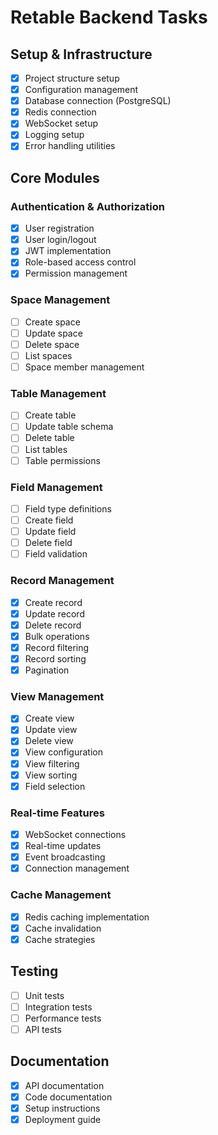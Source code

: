 # Retable Backend Tasks

## Setup & Infrastructure
- [x] Project structure setup
- [x] Configuration management
- [x] Database connection (PostgreSQL)
- [x] Redis connection
- [x] WebSocket setup
- [x] Logging setup
- [x] Error handling utilities

## Core Modules
### Authentication & Authorization
- [x] User registration
- [x] User login/logout
- [x] JWT implementation
- [x] Role-based access control
- [x] Permission management

### Space Management
- [ ] Create space
- [ ] Update space
- [ ] Delete space
- [ ] List spaces
- [ ] Space member management

### Table Management
- [ ] Create table
- [ ] Update table schema
- [ ] Delete table
- [ ] List tables
- [ ] Table permissions

### Field Management
- [ ] Field type definitions
- [ ] Create field
- [ ] Update field
- [ ] Delete field
- [ ] Field validation

### Record Management
- [x] Create record
- [x] Update record
- [x] Delete record
- [x] Bulk operations
- [x] Record filtering
- [x] Record sorting
- [x] Pagination

### View Management
- [x] Create view
- [x] Update view
- [x] Delete view
- [x] View configuration
- [x] View filtering
- [x] View sorting
- [x] Field selection

### Real-time Features
- [x] WebSocket connections
- [x] Real-time updates
- [x] Event broadcasting
- [x] Connection management

### Cache Management
- [x] Redis caching implementation
- [x] Cache invalidation
- [x] Cache strategies

## Testing
- [ ] Unit tests
- [ ] Integration tests
- [ ] Performance tests
- [ ] API tests

## Documentation
- [x] API documentation
- [x] Code documentation
- [x] Setup instructions
- [x] Deployment guide